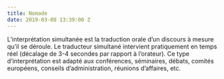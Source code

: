 ```yaml
---
title: Nomade
date: 2019-03-08 13:39:00 Z
---
```


L’interprétation simultanée est la traduction orale d’un discours à mesure qu’il se déroule. Le traducteur simultané intervient pratiquement en temps réel (décalage de 3-4 secondes par rapport à l’orateur). Ce type d’interprétation est adapté aux conférences, séminaires, débats, comités européens, conseils d’administration, réunions d’affaires, etc.